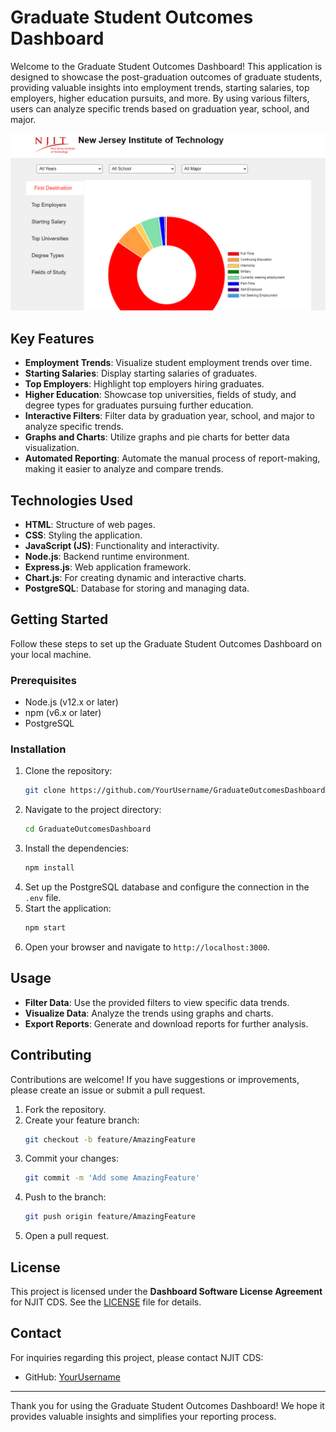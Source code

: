 # Graduate Student Outcomes Dashboard

Welcome to the Graduate Student Outcomes Dashboard! This application is designed to showcase the post-graduation outcomes of graduate students, providing valuable insights into employment trends, starting salaries, top employers, higher education pursuits, and more. By using various filters, users can analyze specific trends based on graduation year, school, and major.

![Graduate Student Outcomes Dashboard Screenshot](outcomes_dashboard_ss.png)

## Key Features

- **Employment Trends**: Visualize student employment trends over time.
- **Starting Salaries**: Display starting salaries of graduates.
- **Top Employers**: Highlight top employers hiring graduates.
- **Higher Education**: Showcase top universities, fields of study, and degree types for graduates pursuing further education.
- **Interactive Filters**: Filter data by graduation year, school, and major to analyze specific trends.
- **Graphs and Charts**: Utilize graphs and pie charts for better data visualization.
- **Automated Reporting**: Automate the manual process of report-making, making it easier to analyze and compare trends.

## Technologies Used

- **HTML**: Structure of web pages.
- **CSS**: Styling the application.
- **JavaScript (JS)**: Functionality and interactivity.
- **Node.js**: Backend runtime environment.
- **Express.js**: Web application framework.
- **Chart.js**: For creating dynamic and interactive charts.
- **PostgreSQL**: Database for storing and managing data.

## Getting Started

Follow these steps to set up the Graduate Student Outcomes Dashboard on your local machine.

### Prerequisites

- Node.js (v12.x or later)
- npm (v6.x or later)
- PostgreSQL

### Installation

1. Clone the repository:
    ```bash
    git clone https://github.com/YourUsername/GraduateOutcomesDashboard.git
    ```
2. Navigate to the project directory:
    ```bash
    cd GraduateOutcomesDashboard
    ```
3. Install the dependencies:
    ```bash
    npm install
    ```
4. Set up the PostgreSQL database and configure the connection in the `.env` file.
5. Start the application:
    ```bash
    npm start
    ```
6. Open your browser and navigate to `http://localhost:3000`.

## Usage

- **Filter Data**: Use the provided filters to view specific data trends.
- **Visualize Data**: Analyze the trends using graphs and charts.
- **Export Reports**: Generate and download reports for further analysis.

## Contributing

Contributions are welcome! If you have suggestions or improvements, please create an issue or submit a pull request.

1. Fork the repository.
2. Create your feature branch:
    ```bash
    git checkout -b feature/AmazingFeature
    ```
3. Commit your changes:
    ```bash
    git commit -m 'Add some AmazingFeature'
    ```
4. Push to the branch:
    ```bash
    git push origin feature/AmazingFeature
    ```
5. Open a pull request.

## License

This project is licensed under the **Dashboard Software License Agreement** for NJIT CDS. See the [LICENSE](LICENSE) file for details.

## Contact

For inquiries regarding this project, please contact NJIT CDS:

- GitHub: [YourUsername](https://github.com/YourUsername)

---

Thank you for using the Graduate Student Outcomes Dashboard! We hope it provides valuable insights and simplifies your reporting process.
